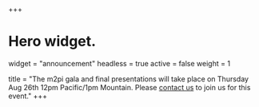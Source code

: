 +++
# Hero widget.
widget = "announcement"
headless = true
active = false
weight = 1

title = "The m2pi gala and final presentations will take place on Thursday Aug 26th 12pm Pacific/1pm Mountain. Please [contact us](#contact) to join us for this event."
+++
